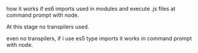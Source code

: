 how it works if es6 imports used in modules and execute .js files at command prompt with node.

At this stage no transpilers used.

even no transpilers, if i use es5 type imports  it works in command prompt with node.